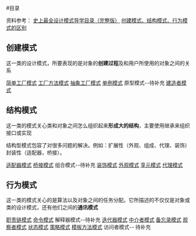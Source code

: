 #目录

资料参考：
[史上最全设计模式导学目录（完整版）](https://blog.csdn.net/lovelion/article/details/17517213)
[创建模式、结构模式、行为模式的区别](https://blog.csdn.net/AlbertFly/article/details/52278060)

## 创建模式

这一类的设计模式，所要表现的是对象的**创建过程**及和用户所使用的对象之间的关系

[简单工厂模式](创建型模式.md)
[工厂方法模式](创建型模式.md)
[抽象工厂模式](创建型模式.md)
[单例模式](创建型模式.md)
原型模式--待补充
[建造者模式](创建型模式代理模式)

## 结构模式

这一类的模式关心类和对象之间怎么组织起来**形成大的结构**，主要使用继承来组织接口或实现

结构型模式包容了对很多问题的解决。例如：扩展性（外观、组成、代理、装饰）封装性（适配器，桥接）。

[适配器模式](适配器模式.md)
[桥接模式](桥接模式.md)
组合模式--待补充
[装饰模式](装饰模式.md)
[外观模式](外观模式.md)
[享元模式](享元模式.md)
[代理模式](代理模式.md)

## 行为模式

这一类的模式关心的是算法以及对象之间的任务分配。它所描述的不仅仅是对象或类的设计模式，还有他们之间的**通讯模式**

[职责链模式](职责链模式.md)
[命令模式](命令模式.md)
解释器模式--待补充
[迭代器模式](迭代器模式.md)
[中介者模式](中介者模式.md)
[备忘录模式](备忘录模式.md)
[观察者模式](观察者模式.md)
[状态模式](状态模式.md)
[策略模式](策略模式.md)
[模板方法模式](模板方法模式.md)
访问者模式-- 待补充